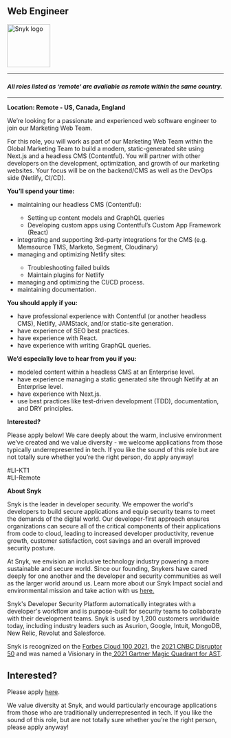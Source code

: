 Web Engineer
---

<img src="https://res.cloudinary.com/snyk/image/upload/v1537345894/press-kit/brand/logo-black.png" width="100" alt="Snyk logo" />

<hr>
<h3><em><strong><sub>All roles listed as ‘remote’ are available as remote within the same country.</sub></strong></em></h3>
<hr>
<p><strong>Location: Remote - US, Canada, England</strong></p>
<p><span style="font-weight: 400;">We’re looking for a passionate and experienced web software engineer to join our Marketing Web Team.</span></p>
<p><span style="font-weight: 400;">For this role, you will work as part of our Marketing Web Team within the Global Marketing Team to build a modern, static-generated site using Next.js and a headless CMS (Contentful). You will partner with other developers on the development, optimization, and growth of our marketing websites. Your focus will be on the backend/CMS as well as the DevOps side (Netlify, CI/CD).&nbsp;</span></p>
<p><strong>You’ll spend your time:</strong></p>
<ul>
<li style="font-weight: 400;"><span style="font-weight: 400;">maintaining our headless CMS (Contentful):</span></li>
<ul>
<li style="font-weight: 400;"><span style="font-weight: 400;">Setting up content models and GraphQL queries</span></li>
<li style="font-weight: 400;"><span style="font-weight: 400;">Developing custom apps using Contentful’s Custom App Framework (React)</span></li>
</ul>
<li style="font-weight: 400;"><span style="font-weight: 400;">integrating and supporting 3rd-party integrations for the CMS (e.g. Memsource TMS, Marketo, Segment, Cloudinary)</span></li>
<li style="font-weight: 400;"><span style="font-weight: 400;">managing and optimizing Netlify sites:</span></li>
<ul>
<li style="font-weight: 400;"><span style="font-weight: 400;">Troubleshooting failed builds</span></li>
<li style="font-weight: 400;"><span style="font-weight: 400;">Maintain plugins for Netlify</span></li>
</ul>
<li style="font-weight: 400;"><span style="font-weight: 400;">managing and optimizing the CI/CD process.</span></li>
<li style="font-weight: 400;"><span style="font-weight: 400;">maintaining documentation.</span></li>
</ul>
<p><strong>You should apply if you:</strong></p>
<ul>
<li style="font-weight: 400;"><span style="font-weight: 400;">have professional experience with Contentful (or another headless CMS), Netlify, JAMStack, and/or static-site generation.</span></li>
<li style="font-weight: 400;"><span style="font-weight: 400;">have experience of SEO best practices.</span></li>
<li style="font-weight: 400;"><span style="font-weight: 400;">have experience with React.</span></li>
<li style="font-weight: 400;"><span style="font-weight: 400;">have experience with writing GraphQL queries.</span></li>
</ul>
<p><strong>We’d especially love to hear from you if you:</strong></p>
<ul>
<li><span style="font-weight: 400;">modeled content within a headless CMS at an Enterprise level.</span></li>
<li><span style="font-weight: 400;">have experience managing a static generated site through Netlify at an Enterprise level.</span></li>
<li><span style="font-weight: 400;">have experience with Next.js.</span></li>
<li><span style="font-weight: 400;">use best practices like test-driven development (TDD), documentation, and DRY principles.</span></li>
</ul>
<p><strong>Interested?</strong></p>
<p><span style="font-weight: 400;">Please apply below! We care deeply about the warm, inclusive environment we’ve created and we value diversity - we welcome applications from those typically underrepresented in tech. If you like the sound of this role but are not totally sure whether you’re the right person, do apply anyway!</span></p>
<p>#LI-KT1<br>#LI-Remote</p><div class="content-conclusion"><p><strong>About Snyk</strong></p>
<p><span style="font-weight: 400;">Snyk is the leader in developer security. We empower the world's developers to build secure applications and equip security teams to meet the demands of the digital world. Our developer-first approach ensures organizations can secure all of the critical components of their applications from code to cloud, leading to increased developer productivity, revenue growth, customer satisfaction, cost savings and an overall improved security posture.&nbsp;</span></p>
<p><span style="font-weight: 400;">At Snyk, we envision an inclusive technology industry powering a more sustainable and secure world.</span> <span style="font-weight: 400;">Since our founding, Snykers have cared deeply for one another and the developer and security communities as well as the larger world around us. Learn more about our Snyk Impact social and environmental mission and take action with us </span><a href="https://snyk.io/about/snyk-impact/"><span style="font-weight: 400;">here.</span></a></p>
<p><span style="font-weight: 400;">Snyk's Developer Security Platform automatically integrates with a developer's workflow and is purpose-built for security teams to collaborate with their development teams. Snyk is used by 1,200 customers worldwide today, including industry leaders such as Asurion, Google, Intuit, MongoDB, New Relic, Revolut and Salesforce.</span></p>
<p><span style="font-weight: 400;">Snyk is recognized on the </span><a href="https://www.forbes.com/cloud100/#6f24b5ba5f94"><span style="font-weight: 400;">Forbes Cloud 100 2021</span></a><span style="font-weight: 400;">, the </span><a href="https://www.cnbc.com/2021/05/25/these-are-the-2021-cnbc-disruptor-50-companies.html"><span style="font-weight: 400;">2021 CNBC Disruptor 50</span></a><span style="font-weight: 400;"> and was named a Visionary in the</span><a href="https://snyk.io/blog/snyk-visionary-2021-gartner-magic-quadrant-for-ast/"><span style="font-weight: 400;"> 2021 Gartner Magic Quadrant for AST</span></a><span style="font-weight: 400;">.</span></p></div>

Interested?
---

Please apply [here](https://boards.greenhouse.io/snyk/jobs/5663456002#app).

We value diversity at Snyk, and would particularly encourage applications from those who are traditionally underrepresented in tech.
If you like the sound of this role, but are not totally sure whether you’re the right person, please apply anyway!
